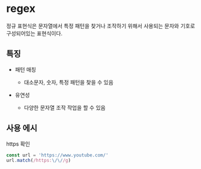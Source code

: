 # regex

정규 표현식은 문자열에서 특정 패턴을 찾거나 조작하기 위해서 사용되는 문자와 기호로 구성되어있는 표현식이다.  

## 특징

- 패턴 매칭
  - 대소문자, 숫자, 특정 패턴을 찾을 수 있음

- 유연성
  - 다양한 문자열 조작 작업을 할 수 있음

## 사용 에시

https 확인

```js
const url = 'https://www.youtube.com/'
url.match(/https:\/\//g)
```
